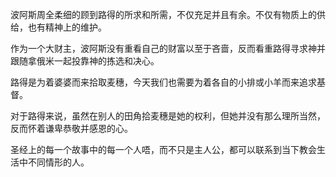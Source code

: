 波阿斯周全柔细的顾到路得的所求和所需，不仅充足并且有余。不仅有物质上的供给，也有精神上的维护。

作为一个大财主，波阿斯没有重看自己的财富以至于吝啬，反而看重路得寻求神并跟随拿俄米一起投靠神的拣选和决心。

路得是为着婆婆而来拾取麦穗，今天我们也需要为着各自的小排或小羊而来追求基督。

对于路得来说，虽然在别人的田角拾麦穗是她的权利，但她并没有那么理所当然，反而怀着谦卑恭敬并感恩的心。

圣经上的每一个故事中的每一个人唔，而不只是主人公，都可以联系到当下教会生活中不同情形的人。
